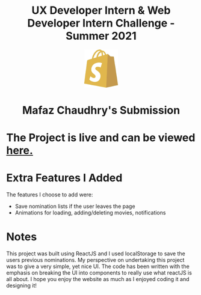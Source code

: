<div align="center">
 <h1>UX Developer Intern & Web Developer Intern Challenge - Summer 2021</h1>
 <img width="89.8px" height="102.4px" src="./public/shopify-logo.png" />
 <h1>Mafaz Chaudhry's Submission</h1>
</div>

# The Project is live and can be viewed [here.](https://shopify-shoppies-mchaudhry.netlify.app/)

# Extra Features I Added 
The features I choose to add were: 
 * Save nomination lists if the user leaves the page
 * Animations for loading, adding/deleting movies, notifications

# Notes 
This project was built using ReactJS and I used localStorage to save the users previous nominations. My perspective on undertaking this project was to give a very simple, yet nice UI. The code has been written with the emphasis on breaking the UI into components to really use what reactJS is all about. I hope you enjoy the website as much as I enjoyed coding it and designing it!

